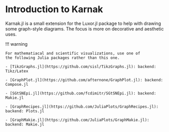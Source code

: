 # Introduction to Karnak

Karnak.jl is a small extension for the Luxor.jl package to
help with drawing some graph-style diagrams. The focus is
more on decorative and aesthetic uses.

!!! warning

	For mathematiacal and scientific visualizations, use one of
	the following Julia packages rather than this one.

	- [TikzGraphs.jl](https://github.com/sisl/TikzGraphs.jl): backend: Tikz/Latex

	- [GraphPlot.jl](https://github.com/afternone/GraphPlot.jl): backend: Compose.jl

	- [SGtSNEpi.jl](https://github.com/fcdimitr/SGtSNEpi.jl): backend: Makie.jl

	- [GraphRecipes.jl](https://github.com/JuliaPlots/GraphRecipes.jl): backend: Plots.jl

	- [GraphMakie.jl](https://github.com/JuliaPlots/GraphMakie.jl): backend: Makie.jl
